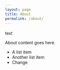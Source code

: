 ```yaml
---
layout: page
title: About
permalink: /about/
---
```


<p style="text-align: center; font-size: 120%;">

text

About content goes here.

* A list item
* Another list item
* Change

</p>
